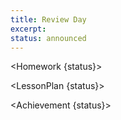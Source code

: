 ```yaml
---
title: Review Day
excerpt:
status: announced
---
```


<script>
	import Homework from "$lib/components/Homework.svelte";
	import LessonPlan from "$lib/components/LessonPlan.svelte";
	import Achievement from "$lib/components/Achievement.svelte";
</script>

<Homework {status}>

</Homework>

<LessonPlan {status}>

</LessonPlan>

<Achievement {status}>

</Achievement>
